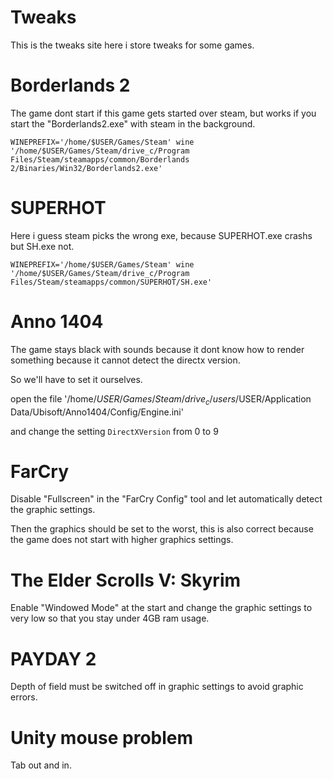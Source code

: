 # Tweaks

This is the tweaks site here i store tweaks for some games.

# Borderlands 2

The game dont start if this game gets started over steam, but works if you start the "Borderlands2.exe" with steam in the background.

`WINEPREFIX='/home/$USER/Games/Steam' wine '/home/$USER/Games/Steam/drive_c/Program Files/Steam/steamapps/common/Borderlands 2/Binaries/Win32/Borderlands2.exe'`

# SUPERHOT

Here i guess steam picks the wrong exe, because SUPERHOT.exe crashs but SH.exe not.

`WINEPREFIX='/home/$USER/Games/Steam' wine '/home/$USER/Games/Steam/drive_c/Program Files/Steam/steamapps/common/SUPERHOT/SH.exe'`

# Anno 1404

The game stays black with sounds because it dont know how to render something because it cannot detect the directx version.

So we'll have to set it ourselves.

open the file '/home/$USER/Games/Steam/drive_c/users/$USER/Application Data/Ubisoft/Anno1404/Config/Engine.ini'

and change the setting `DirectXVersion` from 0 to 9

# FarCry

Disable "Fullscreen" in the "FarCry Config" tool and let automatically detect the graphic settings.

Then the graphics should be set to the worst, this is also correct because the game does not start with higher graphics settings.

# The Elder Scrolls V: Skyrim

Enable "Windowed Mode" at the start and change the graphic settings to very low so that you stay under 4GB ram usage.

# PAYDAY 2

Depth of field must be switched off in graphic settings to avoid graphic errors.

# Unity mouse problem

Tab out and in.
